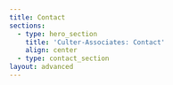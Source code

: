```yaml
---
title: Contact
sections:
  - type: hero_section
    title: 'Culter-Associates: Contact'
    align: center
  - type: contact_section
layout: advanced
---
```

